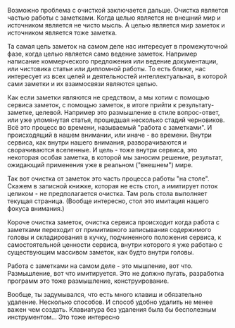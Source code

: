 Возможно проблема с очисткой заключается дальше. Очистка является частью работы с заметками. Когда целью является не внешний мир и источником является не чисто мысль. А целью является мир заметок и источником является тоже заметка.

Та самая цель заметок на самом деле нас интересует в промежуточной фазе, когда целью является само ведение заметок. Например написание коммерческого предложения или ведение документации, или чистовика статьи или дипломной работы. То есть ближе, нас интересует из всех целей и деятельностей интеллектуальная, в которой сами заметки и их взаимосвязи являются целью.

Как если заметки являются не средством, а мы хотим с помощью сервиса заметок, с помощью заметок, в итоге прийти к результату-заметке, целевой. Например это размышление в стиле вопрос-ответ, или уже упомянутая статья, прошедшая несколько стадий черновиков. Всё это процесс во времени, называемый "работа с заметками". И происходящий в нашем внимании, или иначе - во времени. Внутри сервиса, как внутри нашего внимания, разворачиваются и сворачиваются вселенные. И цель - тоже внутри сервиса, это некоторая особая заметка, в которой мы заносим решение, результат, ожидающий применения уже в реальном ("внешнем") мире.

Так вот очистка от заметок это часть процесса работы "на столе". Скажем в записной книжке, которая не есть стол, а имитирует поток целиком - не предполагается очистка. Там роль стола выполняет текущая страница. (Вообще интересно, стол это имитация нашего фокуса внимания.)

Короче очистка заметок, очистка сервиса происходит когда работа с заметками переходит от примитивного записывания содержимого головы и складирования в кучку, подчиненного положения сервиса, к самостоятельной ценности сервиса, внутри которого я уже работаю с существующим массивом заметок, как будто внутри головы.

Работа с заметками на самом деле - это мышление, вот что. Размышление, вот что имитируется. Это не должно пугать, разработка программ это тоже размышление, конструирование.

Вообще, ты задумывался, что есть много клавиш и обязательно удаление. Несколько способов. И способ удобно удалить не менее важен чем создать. Клавиатура без удаления была бы бесполезным инструментом... Это тоже интересно
